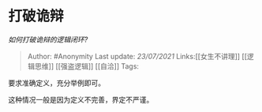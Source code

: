 # 打破诡辩
*如何打破诡辩的逻辑闭环?*

> Author: #Anonymity
> Last update: *23/07/2021* 
> Links:[[女生不讲理]] [[逻辑思维]] [[强盗逻辑]] [[自洽]] 
> Tags:  

 
要求准确定义，充分举例即可。

这种情况一般是因为定义不完善，界定不严谨。




